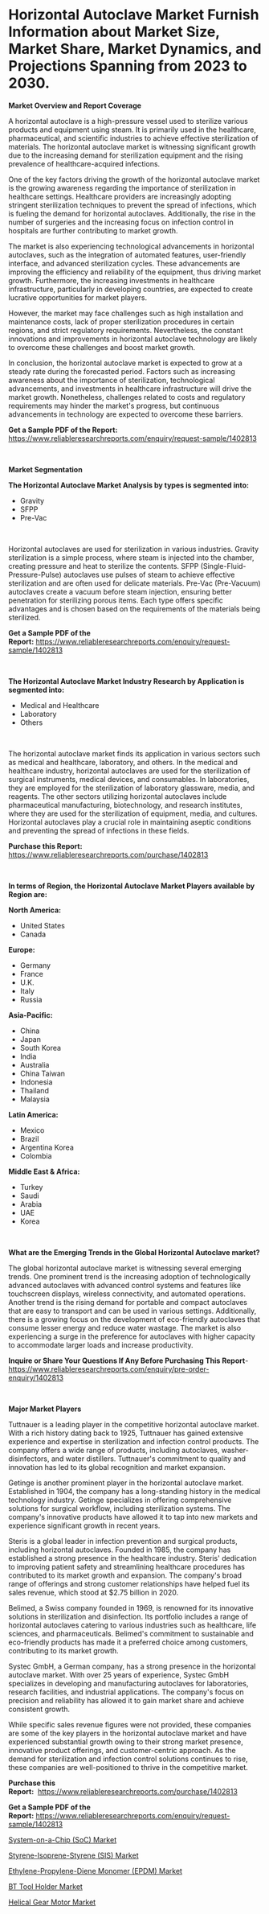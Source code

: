 <p><h1>Horizontal Autoclave Market Furnish Information about Market Size, Market Share, Market Dynamics, and Projections Spanning from 2023 to 2030.</h1></p><p><strong>Market Overview and Report Coverage</strong></p>
<p><p>A horizontal autoclave is a high-pressure vessel used to sterilize various products and equipment using steam. It is primarily used in the healthcare, pharmaceutical, and scientific industries to achieve effective sterilization of materials. The horizontal autoclave market is witnessing significant growth due to the increasing demand for sterilization equipment and the rising prevalence of healthcare-acquired infections.</p><p>One of the key factors driving the growth of the horizontal autoclave market is the growing awareness regarding the importance of sterilization in healthcare settings. Healthcare providers are increasingly adopting stringent sterilization techniques to prevent the spread of infections, which is fueling the demand for horizontal autoclaves. Additionally, the rise in the number of surgeries and the increasing focus on infection control in hospitals are further contributing to market growth.</p><p>The market is also experiencing technological advancements in horizontal autoclaves, such as the integration of automated features, user-friendly interface, and advanced sterilization cycles. These advancements are improving the efficiency and reliability of the equipment, thus driving market growth. Furthermore, the increasing investments in healthcare infrastructure, particularly in developing countries, are expected to create lucrative opportunities for market players.</p><p>However, the market may face challenges such as high installation and maintenance costs, lack of proper sterilization procedures in certain regions, and strict regulatory requirements. Nevertheless, the constant innovations and improvements in horizontal autoclave technology are likely to overcome these challenges and boost market growth.</p><p>In conclusion, the horizontal autoclave market is expected to grow at a steady rate during the forecasted period. Factors such as increasing awareness about the importance of sterilization, technological advancements, and investments in healthcare infrastructure will drive the market growth. Nonetheless, challenges related to costs and regulatory requirements may hinder the market's progress, but continuous advancements in technology are expected to overcome these barriers.</p></p>
<p><strong>Get a Sample PDF of the Report:</strong> <a href="https://www.reliableresearchreports.com/enquiry/request-sample/1402813">https://www.reliableresearchreports.com/enquiry/request-sample/1402813</a></p>
<p>&nbsp;</p>
<p><strong>Market Segmentation</strong></p>
<p><strong>The Horizontal Autoclave Market Analysis by types is segmented into:</strong></p>
<p><ul><li>Gravity</li><li>SFPP</li><li>Pre-Vac</li></ul></p>
<p>&nbsp;</p>
<p><p>Horizontal autoclaves are used for sterilization in various industries. Gravity sterilization is a simple process, where steam is injected into the chamber, creating pressure and heat to sterilize the contents. SFPP (Single-Fluid-Pressure-Pulse) autoclaves use pulses of steam to achieve effective sterilization and are often used for delicate materials. Pre-Vac (Pre-Vacuum) autoclaves create a vacuum before steam injection, ensuring better penetration for sterilizing porous items. Each type offers specific advantages and is chosen based on the requirements of the materials being sterilized.</p></p>
<p><strong>Get a Sample PDF of the Report:</strong>&nbsp;<a href="https://www.reliableresearchreports.com/enquiry/request-sample/1402813">https://www.reliableresearchreports.com/enquiry/request-sample/1402813</a></p>
<p>&nbsp;</p>
<p><strong>The Horizontal Autoclave Market Industry Research by Application is segmented into:</strong></p>
<p><ul><li>Medical and Healthcare</li><li>Laboratory</li><li>Others</li></ul></p>
<p>&nbsp;</p>
<p><p>The horizontal autoclave market finds its application in various sectors such as medical and healthcare, laboratory, and others. In the medical and healthcare industry, horizontal autoclaves are used for the sterilization of surgical instruments, medical devices, and consumables. In laboratories, they are employed for the sterilization of laboratory glassware, media, and reagents. The other sectors utilizing horizontal autoclaves include pharmaceutical manufacturing, biotechnology, and research institutes, where they are used for the sterilization of equipment, media, and cultures. Horizontal autoclaves play a crucial role in maintaining aseptic conditions and preventing the spread of infections in these fields.</p></p>
<p><strong>Purchase this Report:</strong>&nbsp; <a href="https://www.reliableresearchreports.com/purchase/1402813">https://www.reliableresearchreports.com/purchase/1402813</a></p>
<p>&nbsp;</p>
<p><strong>In terms of Region, the Horizontal Autoclave Market Players available by Region are:</strong></p>
<p>
    <p> <strong> North America: </strong>
        <ul>
            <li>United States</li>
            <li>Canada</li>
        </ul>
        </p> 
    <p> <strong> Europe: </strong>
        <ul>
            <li>Germany</li>
            <li>France</li>
            <li>U.K.</li>
            <li>Italy</li>
            <li>Russia</li>
        </ul>
        </p> 
    <p> <strong> Asia-Pacific: </strong>
        <ul>
            <li>China</li>
            <li>Japan</li>
            <li>South Korea</li>
            <li>India</li>
            <li>Australia</li>
            <li>China Taiwan</li>
            <li>Indonesia</li>
            <li>Thailand</li>
            <li>Malaysia</li>
        </ul>
        </p> 
    <p> <strong> Latin America: </strong>
        <ul>
            <li>Mexico</li>
            <li>Brazil</li>
            <li>Argentina Korea</li>
            <li>Colombia</li>
        </ul>
        </p> 
    <p> <strong> Middle East & Africa: </strong>
        <ul>
            <li>Turkey</li>
            <li>Saudi</li>
            <li>Arabia</li>
            <li>UAE</li>
            <li>Korea</li>
        </ul>
    </p>
    </p>
<p>&nbsp;</p>
<p><strong>What are the Emerging Trends in the Global Horizontal Autoclave market?</strong></p>
<p><p>The global horizontal autoclave market is witnessing several emerging trends. One prominent trend is the increasing adoption of technologically advanced autoclaves with advanced control systems and features like touchscreen displays, wireless connectivity, and automated operations. Another trend is the rising demand for portable and compact autoclaves that are easy to transport and can be used in various settings. Additionally, there is a growing focus on the development of eco-friendly autoclaves that consume lesser energy and reduce water wastage. The market is also experiencing a surge in the preference for autoclaves with higher capacity to accommodate larger loads and increase productivity.</p></p>
<p><strong>Inquire or Share Your Questions If Any Before Purchasing This Report</strong>- <a href="https://www.reliableresearchreports.com/enquiry/pre-order-enquiry/1402813">https://www.reliableresearchreports.com/enquiry/pre-order-enquiry/1402813</a></p>
<p>&nbsp;</p>
<p><strong>Major Market Players</strong></p>
<p><p>Tuttnauer is a leading player in the competitive horizontal autoclave market. With a rich history dating back to 1925, Tuttnauer has gained extensive experience and expertise in sterilization and infection control products. The company offers a wide range of products, including autoclaves, washer-disinfectors, and water distillers. Tuttnauer's commitment to quality and innovation has led to its global recognition and market expansion.</p><p>Getinge is another prominent player in the horizontal autoclave market. Established in 1904, the company has a long-standing history in the medical technology industry. Getinge specializes in offering comprehensive solutions for surgical workflow, including sterilization systems. The company's innovative products have allowed it to tap into new markets and experience significant growth in recent years.</p><p>Steris is a global leader in infection prevention and surgical products, including horizontal autoclaves. Founded in 1985, the company has established a strong presence in the healthcare industry. Steris' dedication to improving patient safety and streamlining healthcare procedures has contributed to its market growth and expansion. The company's broad range of offerings and strong customer relationships have helped fuel its sales revenue, which stood at $2.75 billion in 2020.</p><p>Belimed, a Swiss company founded in 1969, is renowned for its innovative solutions in sterilization and disinfection. Its portfolio includes a range of horizontal autoclaves catering to various industries such as healthcare, life sciences, and pharmaceuticals. Belimed's commitment to sustainable and eco-friendly products has made it a preferred choice among customers, contributing to its market growth.</p><p>Systec GmbH, a German company, has a strong presence in the horizontal autoclave market. With over 25 years of experience, Systec GmbH specializes in developing and manufacturing autoclaves for laboratories, research facilities, and industrial applications. The company's focus on precision and reliability has allowed it to gain market share and achieve consistent growth.</p><p>While specific sales revenue figures were not provided, these companies are some of the key players in the horizontal autoclave market and have experienced substantial growth owing to their strong market presence, innovative product offerings, and customer-centric approach. As the demand for sterilization and infection control solutions continues to rise, these companies are well-positioned to thrive in the competitive market.</p></p>
<p><strong>Purchase this Report:</strong>&nbsp;&nbsp;<a href="https://www.reliableresearchreports.com/purchase/1402813">https://www.reliableresearchreports.com/purchase/1402813</a></p>
<p></p>
<p><strong>Get a Sample PDF of the Report:</strong>&nbsp;<a href="https://www.reliableresearchreports.com/enquiry/request-sample/1402813">https://www.reliableresearchreports.com/enquiry/request-sample/1402813</a></p>
<p><p><a href="https://medium.com/@bonniehoppe2023/system-on-a-chip-soc-market-comprehensive-assessment-by-type-application-and-geography-db63e34d10c8">System-on-a-Chip (SoC) Market</a></p><p><a href="https://medium.com/@laurenglover76/styrene-isoprene-styrene-sis-market-trends-forecast-and-competitive-analysis-to-2030-0b076e9d3286">Styrene-Isoprene-Styrene (SIS) Market</a></p><p><a href="https://medium.com/@jenniferwhite656/ethylene-propylene-diene-monomer-epdm-market-report-reveals-the-latest-trends-and-growth-261fd67734d8">Ethylene-Propylene-Diene Monomer (EPDM) Market</a></p><p><a href="https://github.com/RichRobinson5/Market-Research-Report-List-2/blob/main/bt-tool-holder-market.md">BT Tool Holder Market</a></p><p><a href="https://github.com/RoccoManning/Market-Research-Report-List-2/blob/main/helical-gear-motor-market.md">Helical Gear Motor Market</a></p></p>